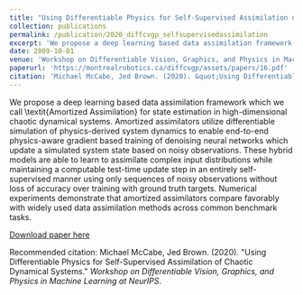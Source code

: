 ```yaml
---
title: "Using Differentiable Physics for Self-Supervised Assimilation of Chaotic Dynamical Systems"
collection: publications
permalink: /publication/2020_diffcvgp_selfsupervisedassimilation
excerpt: 'We propose a deep learning based data assimilation framework which we call \textit{Amortized Assimilation} for state estimation in high-dimensional chaotic dynamical systems. Amortized assimilators utilize differentiable simulation of physics-derived system dynamics to enable end-to-end physics-aware gradient based training of denoising neural networks which update a simulated system state based on noisy observations. These hybrid models are able to learn to assimilate complex input distributions while maintaining a computable test-time update step in an entirely self-supervised manner using only sequences of noisy observations without loss of accuracy over training with ground truth targets. Numerical experiments demonstrate that amortized assimilators compare favorably with widely used data assimilation methods across common benchmark tasks.'
date: 2009-10-01
venue: 'Workshop on Differentiable Vision, Graphics, and Physics in Machine Learning at NeurIPS 2020'
paperurl: 'https://montrealrobotics.ca/diffcvgp/assets/papers/16.pdf'
citation: 'Michael McCabe, Jed Brown. (2020). &quot;Using Differentiable Physics for Self-Supervised Assimilation of Chaotic Dynamical Systems.&quot; <i>Workshop on Differentiable Vision, Graphics, and Physics in Machine Learning at NeurIPS</i>.'
---
```

We propose a deep learning based data assimilation framework which we call \textit{Amortized Assimilation} for state estimation in high-dimensional chaotic dynamical systems. Amortized assimilators utilize differentiable simulation of physics-derived system dynamics to enable end-to-end physics-aware gradient based training of denoising neural networks which update a simulated system state based on noisy observations. These hybrid models are able to learn to assimilate complex input distributions while maintaining a computable test-time update step in an entirely self-supervised manner using only sequences of noisy observations without loss of accuracy over training with ground truth targets. Numerical experiments demonstrate that amortized assimilators compare favorably with widely used data assimilation methods across common benchmark tasks.

[Download paper here](https://montrealrobotics.ca/diffcvgp/assets/papers/16.pdf)

Recommended citation: Michael McCabe, Jed Brown. (2020). "Using Differentiable Physics for Self-Supervised Assimilation of Chaotic Dynamical Systems." <i>Workshop on Differentiable Vision, Graphics, and Physics in Machine Learning at NeurIPS</i>.
